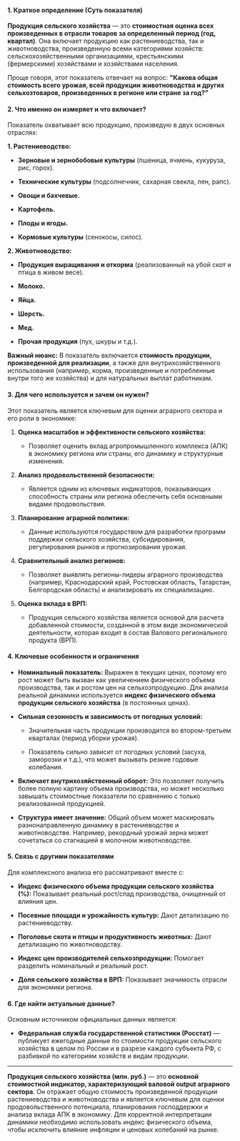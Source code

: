 #### **1. Краткое определение (Суть показателя)**

**Продукция сельского хозяйства** — это **стоимостная оценка всех произведенных в отрасли товаров за определенный период (год, квартал)**. Она включает продукцию как растениеводства, так и животноводства, произведенную всеми категориями хозяйств: сельскохозяйственными организациями, крестьянскими (фермерскими) хозяйствами и хозяйствами населения.

Проще говоря, этот показатель отвечает на вопрос: **"Какова общая стоимость всего урожая, всей продукции животноводства и других сельхозтоваров, произведенных в регионе или стране за год?"**

#### **2. Что именно он измеряет и что включает?**

Показатель охватывает всю продукцию, произведую в двух основных отраслях:

**1. Растениеводство:**

- **Зерновые и зернобобовые культуры** (пшеница, ячмень, кукуруза, рис, горох).
    
- **Технические культуры** (подсолнечник, сахарная свекла, лен, рапс).
    
- **Овощи и бахчевые.**
    
- **Картофель.**
    
- **Плоды и ягоды.**
    
- **Кормовые культуры** (сенокосы, силос).
    

**2. Животноводство:**

- **Продукция выращивания и откорма** (реализованный на убой скот и птица в живом весе).
    
- **Молоко.**
    
- **Яйца.**
    
- **Шерсть.**
    
- **Мед.**
    
- **Прочая продукция** (пух, шкуры и т.д.).
    

**Важный нюанс:** В показатель включается **стоимость продукции, произведенной для реализации**, а также для внутрихозяйственного использования (например, корма, произведенные и потребленные внутри того же хозяйства) и для натуральных выплат работникам.

#### **3. Для чего используется и зачем он нужен?**

Этот показатель является ключевым для оценки аграрного сектора и его роли в экономике:

1. **Оценка масштабов и эффективности сельского хозяйства:**
    
    - Позволяет оценить вклад агропромышленного комплекса (АПК) в экономику региона или страны, его динамику и структурные изменения.
        
2. **Анализ продовольственной безопасности:**
    
    - Является одним из ключевых индикаторов, показывающих способность страны или региона обеспечить себя основными видами продовольствия.
        
3. **Планирование аграрной политики:**
    
    - Данные используются государством для разработки программ поддержки сельского хозяйства, субсидирования, регулирования рынков и прогнозирования урожая.
        
4. **Сравнительный анализ регионов:**
    
    - Позволяет выявлять регионы-лидеры аграрного производства (например, Краснодарский край, Ростовская область, Татарстан, Белгородская область) и анализировать их специализацию.
        
5. **Оценка вклада в ВРП:**
    
    - Продукция сельского хозяйства является основой для расчета добавленной стоимости, созданной в этом виде экономической деятельности, которая входит в состав Валового регионального продукта (ВРП).
        

#### **4. Ключевые особенности и ограничения**

- **Номинальный показатель:** Выражен в текущих ценах, поэтому его рост может быть вызван как увеличением физического объема производства, так и ростом цен на сельхозпродукцию. Для анализа реальной динамики используется **индекс физического объема продукции сельского хозяйства** (в постоянных ценах).
    
- **Сильная сезонность и зависимость от погодных условий:**
    
    - Значительная часть продукции производится во втором-третьем кварталах (период уборки урожая).
        
    - Показатель сильно зависит от погодных условий (засуха, заморозки и т.д.), что может вызывать резкие годовые колебания.
        
- **Включает внутрихозяйственный оборот:** Это позволяет получить более полную картину объема производства, но может несколько завышать стоимостные показатели по сравнению с только реализованной продукцией.
    
- **Структура имеет значение:** Общий объем может маскировать разнонаправленную динамику в растениеводстве и животноводстве. Например, рекордный урожай зерна может сочетаться со стагнацией в молочном животноводстве.
    

#### **5. Связь с другими показателями**

Для комплексного анализа его рассматривают вместе с:

- **Индекс физического объема продукции сельского хозяйства (%):** Показывает реальный рост/спад производства, очищенный от влияния цен.
    
- **Посевные площади и урожайность культур:** Дают детализацию по растениеводству.
    
- **Поголовье скота и птицы и продуктивность животных:** Дают детализацию по животноводству.
    
- **Индекс цен производителей сельхозпродукции:** Помогает разделить номинальный и реальный рост.
    
- **Доля сельского хозяйства в ВРП:** Показывает значимость отрасли для экономики региона.
    

#### **6. Где найти актуальные данные?**

Основным источником официальных данных является:

- **Федеральная служба государственной статистики (Росстат)** — публикует ежегодные данные по стоимости продукции сельского хозяйства в целом по России и в разрезе каждого субъекта РФ, с разбивкой по категориям хозяйств и видам продукции.
    

---
**Продукция сельского хозяйства (млн. руб.)** — это **основной стоимостной индикатор, характеризующий валовой output аграрного сектора**. Он отражает общую стоимость произведенной продукции растениеводства и животноводства и является ключевым для оценки продовольственного потенциала, планирования господдержки и анализа вклада АПК в экономику. Для корректной интерпретации динамики необходимо использовать индекс физического объема, чтобы исключить влияние инфляции и ценовых колебаний на рынке.